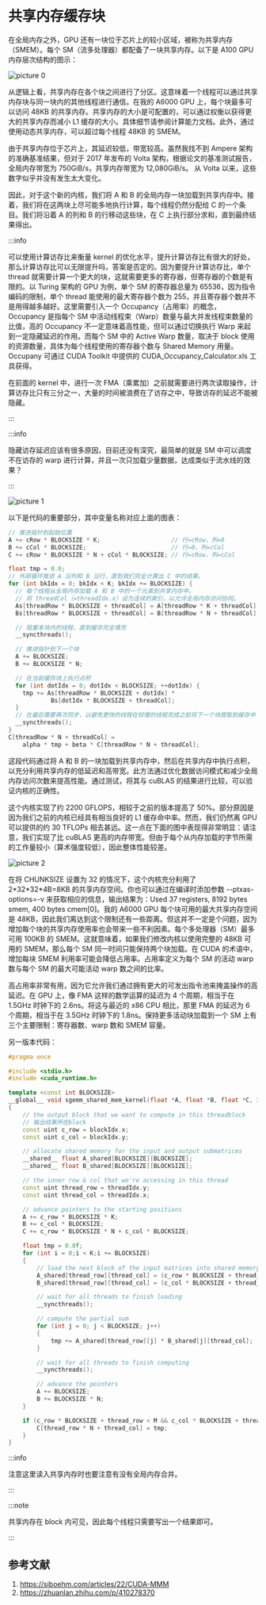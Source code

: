# 共享内存缓存块

在全局内存之外，GPU 还有一块位于芯片上的较小区域，被称为共享内存（SMEM）。每个 SM（流多处理器）都配备了一块共享内存。以下是 A100 GPU 内存层次结构的图示：

![picture 0](images/919ee7461c42bbc16b30e33ef496cf63884be18b2fd6342319a5279f5678a524.png)

从逻辑上看，共享内存在各个块之间进行了分区。这意味着一个线程可以通过共享内存块与同一块内的其他线程进行通信。在我的 A6000 GPU 上，每个块最多可以访问 48KB 的共享内存。共享内存的大小是可配置的，可以通过权衡以获得更大的共享内存而减小 L1 缓存的大小。具体细节请参阅计算能力文档。此外，通过使用动态共享内存，可以超过每个线程 48KB 的 SMEM。

由于共享内存位于芯片上，其延迟较低，带宽较高。虽然我找不到 Ampere 架构的准确基准结果，但对于 2017 年发布的 Volta 架构，根据论文的基准测试报告，全局内存带宽为 750GiB/s，共享内存带宽为 12,080GiB/s。 从 Volta 以来，这些数字似乎并没有发生太大变化。

因此，对于这个新的内核，我们将 A 和 B 的全局内存一块加载到共享内存中。接着，我们将在这两块上尽可能多地执行计算，每个线程仍然分配给 C 的一个条目。我们将沿着 A 的列和 B 的行移动这些块，在 C 上执行部分求和，直到最终结果得出。

:::info

可以使用计算访存比来衡量 kernel 的优化水平，提升计算访存比有很大的好处，那么计算访存比可以无限提升吗，答案是否定的。因为要提升计算访存比，单个 thread 就需要计算一个更大的块，这就需要更多的寄存器，但寄存器的个数是有限的。以 Turing 架构的 GPU 为例，单个 SM 的寄存器总量为 65536，因为指令编码的限制，单个 thread 能使用的最大寄存器个数为 255，并且寄存器个数并不是用得越多越好。这里需要引入一个 Occupancy（占用率）的概念，Occupancy 是指每个 SM 中活动线程束（Warp）数量与最大并发线程束数量的比值，高的 Occupancy 不一定意味着高性能，但可以通过切换执行 Warp 来起到一定隐藏延迟的作用。而每个 SM 中的 Active Warp 数量，取决于 block 使用的资源数量，具体为每个线程使用的寄存器个数与 Shared Memory 用量。Occupany 可通过 CUDA Toolkit 中提供的 CUDA_Occupancy_Calculator.xls 工具获得。

在前面的 kernel 中，进行一次 FMA（乘累加）之前就需要进行两次读取操作，计算访存比只有三分之一，大量的时间被浪费在了访存之中，导致访存的延迟不能被隐藏。

:::

:::info

隐藏访存延迟应该有很多原因，目前还没有深究，最简单的就是 SM 中可以调度不在访存的 warp 进行计算，并且一次只加载少量数据，达成类似于流水线的效果？

:::

![picture 1](images/0f38c9170eab69162740def01d0cd30b432e54c6c3a022a38227ee3630691961.png)

以下是代码的重要部分，其中变量名称对应上面的图表：

```cpp
// 推进指针到起始位置
A += cRow * BLOCKSIZE * K;                    // 行=cRow，列=0
B += cCol * BLOCKSIZE;                        // 行=0，列=cCol
C += cRow * BLOCKSIZE * N + cCol * BLOCKSIZE; // 行=cRow，列=cCol

float tmp = 0.0;
// 外部循环推进 A 沿列和 B 沿行，直到我们完全计算出 C 中的结果。
for (int bkIdx = 0; bkIdx < K; bkIdx += BLOCKSIZE) {
  // 每个线程从全局内存加载 A 和 B 中的一个元素到共享内存中。
  // 将 threadCol（=threadIdx.x）设为连续的索引，以允许全局内存访问协同。
  As[threadRow * BLOCKSIZE + threadCol] = A[threadRow * K + threadCol];
  Bs[threadRow * BLOCKSIZE + threadCol] = B[threadRow * N + threadCol];

  // 阻塞本块内的线程，直到缓存完全填充
  __syncthreads();

  // 推进指针到下一个块
  A += BLOCKSIZE;
  B += BLOCKSIZE * N;

  // 在当前缓存块上执行点积
  for (int dotIdx = 0; dotIdx < BLOCKSIZE; ++dotIdx) {
    tmp += As[threadRow * BLOCKSIZE + dotIdx] *
            Bs[dotIdx * BLOCKSIZE + threadCol];
  }
  // 在最后需要再次同步，以避免更快的线程在较慢的线程完成之前将下一个块提取到缓存中
  __syncthreads();
}
C[threadRow * N + threadCol] =
    alpha * tmp + beta * C[threadRow * N + threadCol];

```

这段代码通过将 A 和 B 的一块加载到共享内存中，然后在共享内存中执行点积，以充分利用共享内存的低延迟和高带宽。此方法通过优化数据访问模式和减少全局内存访问次数来提高性能。通过测试，将其与 cuBLAS 的结果进行比较，可以验证内核的正确性。

这个内核实现了约 2200 GFLOPS，相较于之前的版本提高了 50%。部分原因是因为我们之前的内核已经具有相当良好的 L1 缓存命中率。然而，我们仍然离 GPU 可以提供的约 30 TFLOPs 相去甚远。这一点在下面的图中表现得非常明显：请注意，我们实现了比 cuBLAS 更高的内存带宽。但由于每个从内存加载的字节所需的工作量较小（算术强度较低），因此整体性能较差。

![picture 2](images/ebcd04f729186cbd1a3a9d50bdcefb23b311f0c857d088847f3e2f7d8c4c2cf5.png)

在将 CHUNKSIZE 设置为 32 的情况下，这个内核充分利用了 2\*32\*32\*4B=8KB 的共享内存空间。你也可以通过在编译时添加参数 --ptxas-options=-v 来获取相应的信息，输出结果为：Used 37 registers, 8192 bytes smem, 400 bytes cmem[0]。我的 A6000 GPU 每个块可用的最大共享内存空间是 48KB，因此我们离达到这个限制还有一些距离。但这并不一定是个问题，因为增加每个块的共享内存使用率也会带来一些不利因素。每个多处理器（SM）最多可用 100KB 的 SMEM。这就意味着，如果我们修改内核以使用完整的 48KB 可用的 SMEM，那么每个 SM 同一时间只能保持两个块加载。在 CUDA 的术语中，增加每块 SMEM 利用率可能会降低占用率。占用率定义为每个 SM 的活动 warp 数与每个 SM 的最大可能活动 warp 数之间的比率。

高占用率非常有用，因为它允许我们通过拥有更大的可发出指令池来掩盖操作的高延迟。在 GPU 上，像 FMA 这样的数学运算的延迟为 4 个周期，相当于在 1.5GHz 时钟下的 2.6ns。将这与最近的 x86 CPU 相比，那里 FMA 的延迟为 6 个周期，相当于在 3.5GHz 时钟下的 1.8ns。保持更多活动块加载到一个 SM 上有三个主要限制：寄存器数、warp 数和 SMEM 容量。

另一版本代码：

```cpp
#pragma once

#include <stdio.h>
#include <cuda_runtime.h>

template <const int BLOCKSIZE>
__global__ void sgemm_shared_mem_kernel(float *A, float *B, float *C, int M, int N, int K)
{
    // the output block that we want to compute in this threadblock
    // 输出结果所在block
    const uint c_row = blockIdx.x;
    const uint c_col = blockIdx.y;

    // allocate shared memory for the input and output submatrices
    __shared__ float A_shared[BLOCKSIZE][BLOCKSIZE];
    __shared__ float B_shared[BLOCKSIZE][BLOCKSIZE];

    // the inner row & col that we're accessing in this thread
    const uint thread_row = threadIdx.y;
    const uint thread_col = threadIdx.x;

    // advance pointers to the starting positions
    A += c_row * BLOCKSIZE * K;
    B += c_col * BLOCKSIZE;
    C += c_row * BLOCKSIZE * N + c_col * BLOCKSIZE;

    float tmp = 0.0f;
    for (int i = 0;i < K;i += BLOCKSIZE)
    {
        // load the next block of the input matrices into shared memory
        A_shared[thread_row][thread_col] = (c_row * BLOCKSIZE + thread_row < M && i + thread_col < K) ? A[thread_row * K + thread_col]: 0.0f;
        B_shared[thread_row][thread_col] = (c_col * BLOCKSIZE + thread_col < M && i + thread_row < K) ? B[thread_row * N + thread_col]: 0.0f;

        // wait for all threads to finish loading
        __syncthreads();

        // compute the partial sum
        for (int j = 0; j < BLOCKSIZE; j++)
        {
            tmp += A_shared[thread_row][j] * B_shared[j][thread_col];
        }

        // wait for all threads to finish computing
        __syncthreads();

        // advance the pointers
        A += BLOCKSIZE;
        B += BLOCKSIZE * N;
    }

    if (c_row * BLOCKSIZE + thread_row < M && c_col * BLOCKSIZE + thread_col < N) {
        C[thread_row * N + thread_col] = tmp;
    }
}
```

:::info

注意这里读入共享内存时也要注意有没有全局内存合并。

:::

:::note

共享内存在 block 内可见，因此每个线程只需要写出一个结果即可。

:::

## 参考文献

1. https://siboehm.com/articles/22/CUDA-MMM
2. https://zhuanlan.zhihu.com/p/410278370
